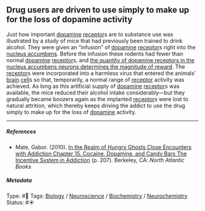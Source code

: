 ## Drug users are driven to use simply to make up for the loss of dopamine activity

Just how important [dopamine](Dopamine.md) [receptor](Receptor.md)s are to substance use was illustrated by a study of mice that had previously been trained to drink alcohol. They were given an “infusion” of [dopamine](Dopamine.md) [receptor](Receptor.md)s right into the [nucleus accumbens](Nucleus%20accumbens.md). Before the infusion these rodents had fewer than normal [dopamine](Dopamine.md) [receptor](Receptor.md)s, and [the quantity of dopamine receptors in the nucleus accumbens neurons determines the magnitude of reward](The%20quantity%20of%20dopamine%20receptors%20in%20the%20nucleus%20accumbens%20neurons%20determines%20the%20magnitude%20of%20reward.md). The [receptor](Receptor.md)s were incorporated into a harmless virus that entered the animals’ [brain](Brain.md) [cell]()s so that, temporarily, a normal range of [receptor](Receptor.md) activity was achieved. As long as this artificial supply of [dopamine](Dopamine.md) [receptor](Receptor.md)s was available, the mice reduced their alcohol intake considerably—but they gradually became boozers again as the implanted [receptor](Receptor.md)s were lost to natural attrition, which thereby keeps driving the addict to use the drug simply to make up for the loss of [dopamine](Dopamine.md) activity.

---

##### References

* Mate, Gabor. (2010). [In the Realm of Hungry Ghosts Close Encounters with Addiction Chapter 15. Cocaine, Dopamine, and Candy Bars The Incentive System in Addiction](In%20the%20Realm%20of%20Hungry%20Ghosts%20Close%20Encounters%20with%20Addiction%20Chapter%2015.%20Cocaine,%20Dopamine,%20and%20Candy%20Bars%20The%20Incentive%20System%20in%20Addiction.md) (p. 207). Berkeley, CA: *North Atlantic Books*

##### Metadata

Type: #🔴 
Tags: [Biology]() / [Neuroscience](Neuroscience.md) / [Biochemistry](Biochemistry.md) / [Neurochemistry](Neurochemistry.md)
Status: #☀️ 
